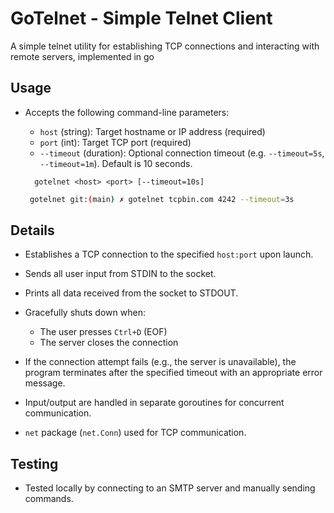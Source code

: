 # GoTelnet - Simple Telnet Client

A simple telnet utility for establishing TCP connections and interacting with remote servers,
implemented in go

## Usage
- Accepts the following command-line parameters:
  - `host` (string): Target hostname or IP address (required)
  - `port` (int): Target TCP port (required)
  - `--timeout` (duration): Optional connection timeout (e.g. `--timeout=5s`, `--timeout=1m`). Default is 10 seconds.
  ```text
    gotelnet <host> <port> [--timeout=10s]
  ```

  ```bash 
   gotelnet git:(main) ✗ gotelnet tcpbin.com 4242 --timeout=3s
  ```

## Details
- Establishes a TCP connection to the specified `host:port` upon launch.
- Sends all user input from STDIN to the socket.
- Prints all data received from the socket to STDOUT.
- Gracefully shuts down when:
    - The user presses `Ctrl+D` (EOF)
    - The server closes the connection
- If the connection attempt fails (e.g., the server is unavailable), the program terminates after the specified
timeout with an appropriate error message.


- Input/output are handled in separate goroutines for concurrent communication.
- `net` package (`net.Conn`) used for TCP communication.

## Testing
- Tested locally by connecting to an SMTP server and manually sending commands.

